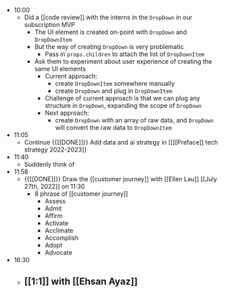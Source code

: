 - 10:00
    - Did a [[code review]] with the interns in the `DropDown` in our subscription MVP
        - The UI element is created on-point with `DropDown` and `DropDownItem`
        - But the way of creating `DropDown` is very problematic
            - Pass in `props.children` to attach the list of `DropDownItem`
        - Ask them to experiment about user experience of creating the same UI elements
            - Current approach:
                - create `DropDownItem` somewhere manually
                - create `DropDown` and plug in `DropDownItem`
            - Challenge of current approach is that we can plug any structure in `DropDown`, expanding the scope of `DropDown`
            - Next approach:
                - create `DropDown` with an array of raw data, and `DropDown` will convert the raw data to `DropDownItem`
- 11:05
    - Continue {{[[DONE]]}}  Add data and ai strategy in [[[[Preface]] tech strategy 2022-2023]]
- 11:40
    - Suddenly think of 
- 11:58
    - {{[[DONE]]}}  Draw the [[customer journey]] with [[Ellen Lau]] [[July 27th, 2022]] on 11:30
        - 8 phrase of [[customer journey]]
            - Assess
            - Admit
            - Affirm
            - Activate
            - Acclimate
            - Accomplish
            - Adopt
            - Advocate
- 16:30
    - [[1:1]] with [[Ehsan Ayaz]]
        - 
